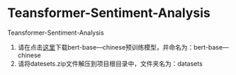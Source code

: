 # Teansformer-Sentiment-Analysis

Teansformer-Sentiment-Analysis

1. 请在点击[这里](https://tianyuandifang-my.sharepoint.com/:u:/g/personal/kibety_tianyuandifang_onmicrosoft_com/EbjU_sFUSvdHi8n1C4cF57YBf_pFsZ_LocrZ2QTyoED5ug?e=fw3Y0j)下载bert-base—chinese预训练模型，并命名为：bert-base—chinese
2. 请将datesets.zip文件解压到项目根目录中，文件夹名为：datasets
